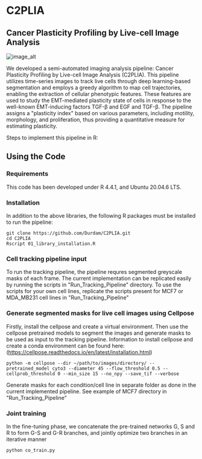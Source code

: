 # C2PLIA
## Cancer Plasticity Profiling by Live-cell Image Analysis

![image_alt](https://github.com/Durdam/C2PLIA/blob/700197d24e83af85f2ec3ed05f893e6c74cb2ba1/Images/Pipeline_framework_image.png)

We developed a semi-automated imaging analysis pipeline: Cancer Plasticity Profiling by Live-cell Image Analysis (C2PLIA). This pipeline utilizes time-series images to track live cells through deep learning-based segmentation and employs a greedy algorithm to map cell trajectories, enabling the extraction of cellular phenotypic features. These features are used to study the EMT-mediated plasticity state of cells in response to the well-known EMT-inducing factors TGF-β and EGF and TGF-β. The pipeline assigns a "plasticity index" based on various parameters, including motility, morphology, and proliferation, thus providing a quantitative measure for estimating plasticity.

Steps to implement this pipeline in R:
## Using the Code
### Requirements
This code has been developed under R 4.4.1, and Ubuntu 20.04.6 LTS.
### Installation
In addition to the above libraries, the following R packages must be installed to run the pipeline:
```shell
git clone https://github.com/Durdam/C2PLIA.git
cd C2PLIA
Rscript 01_library_installation.R
```
### Cell tracking pipeline input
To run the tracking pipeline, the pipeline requres segmented greyscale masks of each frame. The current implementation can be replicated easily by running the scripts in "Run_Tracking_Pipeline" directory.
To use the scripts for your own cell lines, replicate the scripts present for MCF7 or MDA_MB231 cell lines in "Run_Tracking_Pipeline"

### Generate segmented masks for live cell images using Cellpose
Firstly, install the cellpose and create a virtual environment. Then use the cellpose pretrained models to segment the images and generate masks to be used as input to the tracking pipeline.
Information to install cellpose and create a conda environment can be found here: (https://cellpose.readthedocs.io/en/latest/installation.html)
```shell
python -m cellpose --dir ~/path/to/images/directory/ --pretrained_model cyto3 --diameter 45 --flow_threshold 0.5 --cellprob_threshold 0 --min_size 15 --no_npy --save_tif --verbose
```
Generate masks for each condition/cell line in separate folder as done in the current implemented pipeline. See example of MCF7 directory in "Run_Tracking_Pipeline"


### Joint training

In the fine-tuning phase, we concatenate the pre-trained networks G, S and R to form G-S and G-R branches, and jointly optimize two branches in an iterative manner 

```shell
python co_train.py
```
